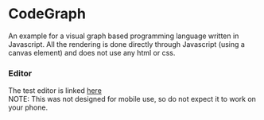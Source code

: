 # CodeGraph
An example for a visual graph based programming language written in Javascript. All the rendering is done directly through Javascript (using a canvas element) and does not use any html or css.

### Editor
The test editor is linked [here](https://codegraph.kaialbertson.ca/)  
NOTE: This was not designed for mobile use, so do not expect it to work on your phone.
